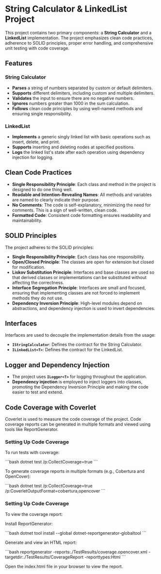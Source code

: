 # **String Calculator & LinkedList Project**

This project contains two primary components: a **String Calculator** and a **LinkedList** implementation. 
The project emphasizes clean code practices, adherence to SOLID principles, proper error handling, 
and comprehensive unit testing with code coverage.

## **Features**

### **String Calculator**

- **Parses** a string of numbers separated by custom or default delimiters.
- **Supports** different delimiters, including custom and multiple delimiters.
- **Validates** the input to ensure there are no negative numbers.
- **Ignores** numbers greater than 1000 in the sum calculation.
- **Follows** clean code principles by using well-named methods and ensuring single responsibility.

### **LinkedList**

- **Implements** a generic singly linked list with basic operations such as insert, delete, and print.
- **Supports** inserting and deleting nodes at specified positions.
- **Logs** the linked list's state after each operation using dependency injection for logging.

## **Clean Code Practices**

- **Single Responsibility Principle**: Each class and method in the project is designed to do one thing well.
- **Readable and Intention-Revealing Names**: All methods and variables are named to clearly indicate their purpose.
- **No Comments**: The code is self-explanatory, minimizing the need for comments. This is a sign of well-written, clean code.
- **Formatted Code**: Consistent code formatting ensures readability and maintainability.

## **SOLID Principles**

The project adheres to the SOLID principles:

- **Single Responsibility Principle**: Each class has one responsibility.
- **Open/Closed Principle**: The classes are open for extension but closed for modification.
- **Liskov Substitution Principle**: Interfaces and base classes are used so that derived classes or implementations can be substituted without affecting the correctness.
- **Interface Segregation Principle**: Interfaces are small and focused, ensuring that implementing classes are not forced to implement methods they do not use.
- **Dependency Inversion Principle**: High-level modules depend on abstractions, and dependency injection is used to invert dependencies.

## **Interfaces**

Interfaces are used to decouple the implementation details from the usage:

- **`IStringCalculator`**: Defines the contract for the String Calculator.
- **`ILinkedList<T>`**: Defines the contract for the LinkedList.

## **Logger and Dependency Injection**

- The project uses **`ILogger<T>`** for logging throughout the application.
- **Dependency injection** is employed to inject loggers into classes, promoting the Dependency Inversion Principle and making the code easier to test and extend.



## **Code Coverage with Coverlet**

Coverlet is used to measure the code coverage of the project. Code coverage reports can be generated in multiple formats and viewed using tools like ReportGenerator.

### **Setting Up Code Coverage**

To run tests with coverage:

\```bash
dotnet test /p:CollectCoverage=true
\```

To generate coverage reports in multiple formats (e.g., Cobertura and OpenCover):

\```bash
dotnet test /p:CollectCoverage=true /p:CoverletOutputFormat=cobertura,opencover
\```

### **Setting Up Code Coverage**

To view the coverage report:

Install ReportGenerator:

\```bash
dotnet tool install --global dotnet-reportgenerator-globaltool
\```

Generate and view an HTML report:

\```bash
reportgenerator -reports:./TestResults/coverage.opencover.xml -targetdir:./TestResults/CoverageReport -reporttypes:Html
\```

Open the index.html file in your browser to view the report.
